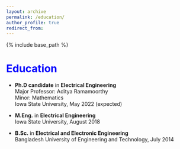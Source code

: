 ```yaml
---
layout: archive
permalink: /education/
author_profile: true
redirect_from:
---
```


{% include base_path %}

<span style="color:blue">Education</span>
======
* **Ph.D candidate** in **Electrical Engineering** <br /> Major Professor: Aditya Ramamoorthy <br /> Minor: Mathematics <br /> Iowa State University, May 2022 (expected)

* **M.Eng.** in **Electrical Engineering** <br /> Iowa State University, August 2018

* **B.Sc.** in **Electrical and Electronic Engineering** <br /> Bangladesh University of Engineering and Technology, July 2014

